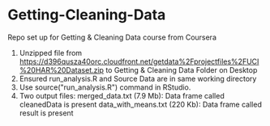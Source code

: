 Getting-Cleaning-Data
=====================

Repo set up for Getting &amp; Cleaning Data course from Coursera


1. Unzipped file from https://d396qusza40orc.cloudfront.net/getdata%2Fprojectfiles%2FUCI%20HAR%20Dataset.zip to Getting & Cleaning Data Folder on Desktop
2. Ensured run_analysis.R and Source Data are in same working directory
3. Use source("run_analysis.R") command in RStudio. 
4. Two output files:
    merged_data.txt (7.9 Mb): Data frame called cleanedData is present
    data_with_means.txt (220 Kb): Data frame called result is present
